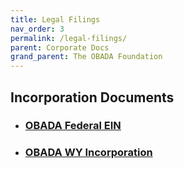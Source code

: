 ```yaml
---
title: Legal Filings
nav_order: 3
permalink: /legal-filings/
parent: Corporate Docs 
grand_parent: The OBADA Foundation
---
```

## Incorporation Documents

+ ### [OBADA Federal EIN](/obada-foundation/corporate-docs/obada-ein.pdf) 

+ ### [OBADA WY Incorporation](/obada-foundation/corporate-docs/obada-incorp.pdf)

